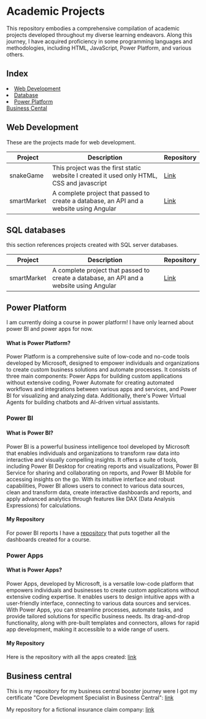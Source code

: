 # Academic Projects

This repository embodies a comprehensive compilation of academic projects developed throughout my diverse learning endeavors. Along this  journey, I have acquired proficiency in some programming languages and methodologies, including HTML, JavaScript, Power Platform, and various others.

## Index
<li>
  <a href="#web">
    Web Development
  </a>
</li>
<li>
  <a href="#sql">
    Database
  </a>
</li>
<li>
    <a href="#pp">
    Power Platform
    </a>
  </li>
   <a href="#bc">
    Business Cental
    </a>
  </li>

<h2 id="web" > Web Development </h2>
These are the projects made for web development.

Project | Description | Repository
--------|------------|------
snakeGame | This project was the first static website I created it used only HTML, CSS and javascript | [Link](https://github.com/inesalves44/snakeGame)
smartMarket | A complete project that passed to create a database, an API and a website using Angular | [Link](https://github.com/inesalves44/smartMarket)

<h2 id="sql">SQL databases</h2>
this section references projects created with SQL server databases.

Project | Description | Repository
--------|------------|------
smartMarket | A complete project that passed to create a database, an API and a website using Angular | [Link](https://github.com/inesalves44/smartMarket)

<h2 id="pp"> Power Platform</h2>
I am currently doing a course in power platform! I have only learned about power BI and power apps for now.

<h4>What is Power Platform?</h4>
Power Platform is a comprehensive suite of low-code and no-code tools developed by Microsoft, designed to empower individuals and organizations to create custom business solutions and automate processes. It consists of three main components: Power Apps for building custom applications without extensive coding, Power Automate for creating automated workflows and integrations between various apps and services, and Power BI for visualizing and analyzing data. Additionally, there's Power Virtual Agents for building chatbots and AI-driven virtual assistants.

<h3>Power BI</h3>
<h4>What is Power BI?</h4>

Power BI is a powerful business intelligence tool developed by Microsoft that enables individuals and organizations to transform raw data into interactive and visually compelling insights. It offers a suite of tools, including Power BI Desktop for creating reports and visualizations, Power BI Service for sharing and collaborating on reports, and Power BI Mobile for accessing insights on the go. With its intuitive interface and robust capabilities, Power BI allows users to connect to various data sources, clean and transform data, create interactive dashboards and reports, and apply advanced analytics through features like DAX (Data Analysis Expressions) for calculations. 

<h4>My Repository</h4>

For power BI reports I have a [repository](https://github.com/inesalves44/powerBiProjects) that puts together all the dashboards created for a course.

<h3 id="apps">Power Apps</h3>

<h4>What is Power Apps?</h4>

Power Apps, developed by Microsoft, is a versatile low-code platform that empowers individuals and businesses to create custom applications without extensive coding expertise. It enables users to design intuitive apps with a user-friendly interface, connecting to various data sources and services. With Power Apps, you can streamline processes, automate tasks, and provide tailored solutions for specific business needs. Its drag-and-drop functionality, along with pre-built templates and connectors, allows for rapid app development, making it accessible to a wide range of users. 

<h4>My Repository</h4>

Here is the repository with all the apps created: [link](https://github.com/inesalves44/PowerAppsExc)


<h2 id="bc"> Business central</h2>

This is my repository for my business central booster journey were I got my certificate "Core Development Specialist in Business Central": [link](https://github.com/inesalves44/BusinessBoosterExercises)

My repository for a fictional insurance claim company: [link](https://github.com/inesalves44/BC-InsuranceClaim)
